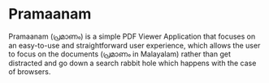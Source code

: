 # Pramaanam

Pramaanam (പ്രമാണം) is a simple PDF Viewer Application that focuses on an easy-to-use and straightforward user experience, which allows the user to focus on the documents (പ്രമാണം in Malayalam) rather than get distracted and go down a search rabbit hole which happens with the case of browsers. 
